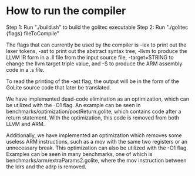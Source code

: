 # How to run the compiler
Step 1: Run "./build.sh" to build the golitec executable
Step 2: Run "./golitec {flags} fileToCompile"

The flags that can currently be used by the compiler is -lex to print out the lexer tokens, -ast to print out the abstract syntax tree, -llvm to produce the LLVM IR form in a .ll file from the input source file, -target=STRING to change the llvm target triple value, and -S to produce the ARM assembly code in a .s file.

To read the printing of the -ast flag, the output will be in the form of the GoLite source code that later be translated.

We have implemented dead-code elimination as an optimization, which can be utilized with the -O1 flag. An example can be seen in benchmarks/optimization/postReturn.golite, which contains code after a return statement. With the optimization, this code is removed from both LLVM and ARM.

Additionally, we have implemented an optimization which removes some useless ARM instructions, such as a mov with the same two registers or an unnecessary break. This optimization can also be utilized with the -O1 flag. Examples can be seen in many benchmarks, one of which is benchmarks/arm/extraParams2.golite, where the mov instruction between the ldrs and the adrp is removed.
